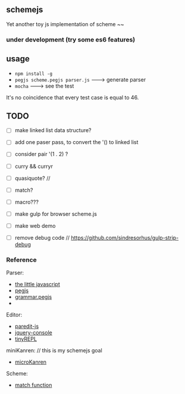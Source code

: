 ## schemejs

Yet another toy js implementation of scheme ~~ 

### under development (try some es6 features)

## usage
* `npm install -g`
* `pegjs scheme.pegjs parser.js`  ---> generate parser
* `mocha`  ---> see the test

It's no coincidence that every test case is equal to 46.

## TODO

- [ ] make linked list data structure?
- [ ] add one paser pass, to convert the '() to linked list

- [ ] consider pair '(1 . 2) ?
- [ ] curry && curryr

- [ ] quasiquote?
// 
- [ ] match?
- [ ] macro???

- [ ] make gulp for browser scheme.js
- [ ] make web demo
- [ ] remove debug code // https://github.com/sindresorhus/gulp-strip-debug

### Reference

Parser:
* [the little javascript](http://www.crockford.com/javascript/little.html)
* [pegjs](https://github.com/pegjs/pegjs)
* [grammar.pegjs](https://github.com/squaremo/scheme-in-js/blob/master/grammar.pegjs)
* 

Editor:
* [paredit-js](http://robert.kra.hn/projects/paredit-js) 
* [jquery-console](https://github.com/chrisdone/jquery-console)
* [tinyREPL](https://github.com/ljwall/tinyREPL)

miniKanren: // this is my schemejs goal
* [microKanren](https://github.com/jasonhemann/microKanren)

Scheme:
* [match function](http://blog.theincredibleholk.org/blog/2013/02/11/matching-patterns-with-scheme/)

